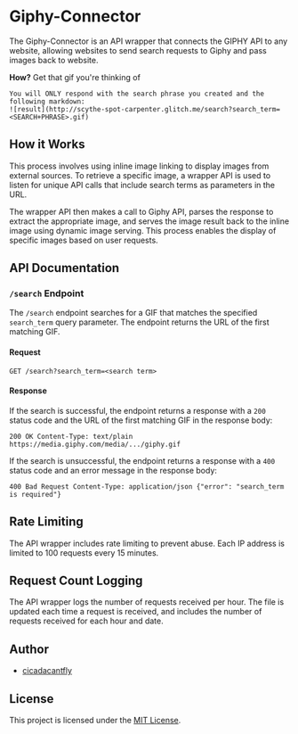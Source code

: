 Giphy-Connector
=======================

The Giphy-Connector is an API wrapper that connects the GIPHY API to any website, allowing websites to send search requests to Giphy and pass images back to website.

**How?**
Get that gif you're thinking of
```
You will ONLY respond with the search phrase you created and the following markdown:
![result](http://scythe-spot-carpenter.glitch.me/search?search_term=<SEARCH+PHRASE>.gif)

```

How it Works
------------

This process involves using inline image linking to display images from external sources. To retrieve a specific image, a wrapper API is used to listen for unique API calls that include search terms as parameters in the URL. 

The wrapper API then makes a call to Giphy API, parses the response to extract the appropriate image, and serves the image result back to the inline image using dynamic image serving. This process enables the display of specific images based on user requests.

API Documentation
-----------------

### `/search` Endpoint

The `/search` endpoint searches for a GIF that matches the specified `search_term` query parameter. The endpoint returns the URL of the first matching GIF.

#### Request

`GET /search?search_term=<search term>`

#### Response

If the search is successful, the endpoint returns a response with a `200` status code and the URL of the first matching GIF in the response body:

`200 OK Content-Type: text/plain  https://media.giphy.com/media/.../giphy.gif`

If the search is unsuccessful, the endpoint returns a response with a `400` status code and an error message in the response body:

`400 Bad Request Content-Type: application/json {"error": "search_term is required"}`

Rate Limiting
-------------

The API wrapper includes rate limiting to prevent abuse. Each IP address is limited to 100 requests every 15 minutes.

Request Count Logging
---------------------

The API wrapper logs the number of requests received per hour. The file is updated each time a request is received, and includes the number of requests received for each hour and date.

Author
------

*   [cicadacantfly](https://github.com/no-clicks)

License
-------

This project is licensed under the [MIT License](LICENSE).
